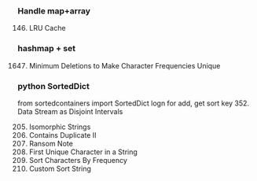 ### Handle map+array
146. LRU Cache


### hashmap + set
1647. Minimum Deletions to Make Character Frequencies Unique


### python SortedDict
from sortedcontainers import SortedDict
logn for add, get
sort key
352. Data Stream as Disjoint Intervals




205. Isomorphic Strings
219. Contains Duplicate II
383. Ransom Note
387. First Unique Character in a String
451. Sort Characters By Frequency
791. Custom Sort String